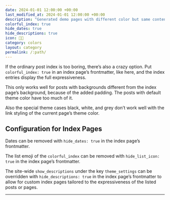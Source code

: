 ```yaml
---
date: 2024-01-01 12:00:00 +00:00
last_modified_at: 2024-01-01 12:00:00 +00:00
description: "Generated demo pages with different color but same content"
colorful_index: true
hide_dates: true
hide_descriptions: true
icon: 🏳️‍🌈
category: colors
layout: category
permalink: /:path/
---
```

If the ordinary post index is too boring, there’s also a crazy option. Put `colorful_index: true` in an index page’s frontmatter, like here, and the index entries display the full expressiveness.

This only works well for posts with backgrounds different from the index page’s background, because of the added padding. The posts with default theme color have too much of it.

Also the special theme cases black, white, and grey don’t work well with the link styling of the current page’s theme color.

## Configuration for Index Pages

Dates can be removed with `hide_dates: true` in the index page’s frontmatter.

The list emoji of the `colorful_index` can be removed with `hide_list_icon: true` in the index page’s frontmatter.

The site-wide `show_descriptions` under the key `theme_settings` can be overridden with `hide_descriptions: true` in the index page’s frontmatter to allow for custom index pages tailored to the expressiveness of the listed posts or pages.

---
